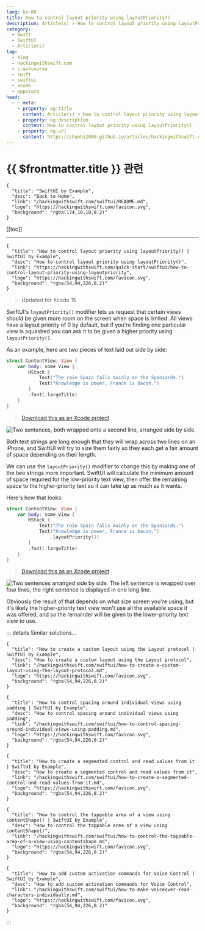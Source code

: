 ```yaml
---
lang: ko-KR
title: How to control layout priority using layoutPriority()
description: Article(s) > How to control layout priority using layoutPriority()
category:
  - Swift
  - SwiftUI
  - Article(s)
tag: 
  - blog
  - hackingwithswift.com
  - crashcourse
  - swift
  - swiftui
  - xcode
  - appstore
head:
  - - meta:
    - property: og:title
      content: Article(s) > How to control layout priority using layoutPriority()
    - property: og:description
      content: How to control layout priority using layoutPriority()
    - property: og:url
      content: https://chanhi2000.github.io/articles/hackingwithswift.com/swiftui/how-to-control-layout-priority-using-layoutpriority.html
---
```


# {{ $frontmatter.title }} 관련

```component VPCard
{
  "title": "SwiftUI by Example",
  "desc": "Back to Home",
  "link": "/hackingwithswift.com/swiftui/README.md",
  "logo": "https://hackingwithswift.com/favicon.svg",
  "background": "rgba(174,10,10,0.2)"
}
```

[[toc]]

---

```component VPCard
{
  "title": "How to control layout priority using layoutPriority() | SwiftUI by Example",
  "desc": "How to control layout priority using layoutPriority()",
  "link": "https://hackingwithswift.com/quick-start/swiftui/how-to-control-layout-priority-using-layoutpriority",
  "logo": "https://hackingwithswift.com/favicon.svg",
  "background": "rgba(54,94,226,0.2)"
}
```

> Updated for Xcode 15

SwiftUI's `layoutPriority()` modifier lets us request that certain views should be given more room on the screen when space is limited. All views have a layout priority of 0 by default, but if you're finding one particular view is squashed you can ask it to be given a higher priority using `layoutPriority()`.

As an example, here are two pieces of text laid out side by side:

```swift
struct ContentView: View {
    var body: some View {
        HStack {
            Text("The rain Spain falls mainly on the Spaniards.")
            Text("Knowledge is power, France is bacon.")
        }
        .font(.largeTitle)
    }
}
```

> [<FontIcon icon="fas fa-file-zipper"/>Download this as an Xcode project](https://hackingwithswift.com/files/projects/swiftui/how-to-control-layout-priority-using-layoutpriority-1.zip)

![Two sentences, both wrapped onto a second line, arranged side by side.](https://hackingwithswift.com/img/books/quick-start/swiftui/how-to-control-layout-priority-using-layoutpriority-1~dark.png)

Both text strings are long enough that they will wrap across two lines on an iPhone, and SwiftUI will try to size them fairly so they each get a fair amount of space depending on their length.

We can use the `layoutPriority()` modifier to change this by making one of the two strings more important. SwiftUI will calculate the minimum amount of space required for the low-priority text view, then offer the remaining space to the higher-priority text so it can take up as much as it wants.

Here's how that looks:

```swift
struct ContentView: View {
    var body: some View {
        HStack {
            Text("The rain Spain falls mainly on the Spaniards.")
            Text("Knowledge is power, France is bacon.")
                .layoutPriority(1)
        }
        .font(.largeTitle)
    }
}
```

> [<FontIcon icon="fas fa-file-zipper"/>Download this as an Xcode project](https://hackingwithswift.com/files/projects/swiftui/how-to-control-layout-priority-using-layoutpriority-2.zip)

![Two sentences arranged side by side. The left sentence is wrapped over four lines, the right sentence is displayed in one long line.](https://hackingwithswift.com/img/books/quick-start/swiftui/how-to-control-layout-priority-using-layoutpriority-2~dark.png)

Obviously the result of that depends on what size screen you're using, but it's likely the higher-priority text view won't use all the available space it was offered, and so the remainder will be given to the lower-priority text view to use.

::: details Similar solutions…

```component VPCard
{
  "title": "How to create a custom layout using the Layout protocol | SwiftUI by Example",
  "desc": "How to create a custom layout using the Layout protocol",
  "link": "/hackingwithswift.com/swiftui/how-to-create-a-custom-layout-using-the-layout-protocol.md",
  "logo": "https://hackingwithswift.com/favicon.svg",
  "background": "rgba(54,94,226,0.2)"
}
```

```component VPCard
{
  "title": "How to control spacing around individual views using padding | SwiftUI by Example",
  "desc": "How to control spacing around individual views using padding",
  "link": "/hackingwithswift.com/swiftui/how-to-control-spacing-around-individual-views-using-padding.md",
  "logo": "https://hackingwithswift.com/favicon.svg",
  "background": "rgba(54,94,226,0.2)"
}
```

```component VPCard
{
  "title": "How to create a segmented control and read values from it | SwiftUI by Example",
  "desc": "How to create a segmented control and read values from it",
  "link": "/hackingwithswift.com/swiftui/how-to-create-a-segmented-control-and-read-values-from-it.md",
  "logo": "https://hackingwithswift.com/favicon.svg",
  "background": "rgba(54,94,226,0.2)"
}
```

```component VPCard
{
  "title": "How to control the tappable area of a view using contentShape() | SwiftUI by Example",
  "desc": "How to control the tappable area of a view using contentShape()",
  "link": "/hackingwithswift.com/swiftui/how-to-control-the-tappable-area-of-a-view-using-contentshape.md",
  "logo": "https://hackingwithswift.com/favicon.svg",
  "background": "rgba(54,94,226,0.2)"
}
```

```component VPCard
{
  "title": "How to add custom activation commands for Voice Control | SwiftUI by Example",
  "desc": "How to add custom activation commands for Voice Control",
  "link": "/hackingwithswift.com/swiftui/how-to-make-voiceover-read-characters-individually.md",
  "logo": "https://hackingwithswift.com/favicon.svg",
  "background": "rgba(54,94,226,0.2)"
}
```

:::

